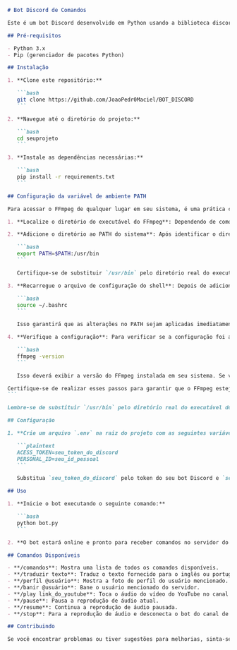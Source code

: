 ````markdown
# Bot Discord de Comandos

Este é um bot Discord desenvolvido em Python usando a biblioteca discord.py. O bot oferece vários comandos úteis para interação em um servidor do Discord.

## Pré-requisitos

- Python 3.x
- Pip (gerenciador de pacotes Python)

## Instalação

1. **Clone este repositório:**

   ```bash
   git clone https://github.com/JoaoPedr0Maciel/BOT_DISCORD
   ```

2. **Navegue até o diretório do projeto:**

   ```bash
   cd seuprojeto
   ```

3. **Instale as dependências necessárias:**

   ```bash
   pip install -r requirements.txt
   ```

## Configuração da variável de ambiente PATH

Para acessar o FFmpeg de qualquer lugar em seu sistema, é uma prática comum adicionar o diretório contendo o executável do FFmpeg ao caminho (PATH) do sistema. Isso permite que você execute o FFmpeg a partir de qualquer diretório sem precisar especificar o caminho completo para o executável.

1. **Localize o diretório do executável do FFmpeg**: Dependendo de como o FFmpeg foi instalado em seu sistema, o diretório do executável pode variar. Você pode encontrar o diretório executável usando o comando `which ffmpeg` no terminal.

2. **Adicione o diretório ao PATH do sistema**: Após identificar o diretório do executável do FFmpeg, você pode adicionar esse diretório ao PATH do sistema. Por exemplo, se o FFmpeg estiver instalado em `/usr/bin/ffmpeg`, você pode adicionar a seguinte linha ao seu arquivo `.bashrc` ou `.bash_profile`:

   ```bash
   export PATH=$PATH:/usr/bin
   ```

   Certifique-se de substituir `/usr/bin` pelo diretório real do executável do FFmpeg em seu sistema.

3. **Recarregue o arquivo de configuração do shell**: Depois de adicionar a linha ao seu arquivo de configuração do shell, recarregue o arquivo executando:

   ```bash
   source ~/.bashrc
   ```

   Isso garantirá que as alterações no PATH sejam aplicadas imediatamente.

4. **Verifique a configuração**: Para verificar se a configuração foi aplicada corretamente, você pode executar o seguinte comando no terminal:

   ```bash
   ffmpeg -version
   ```

   Isso deverá exibir a versão do FFmpeg instalada em seu sistema. Se você ver a versão do FFmpeg, significa que está instalado e configurado corretamente.

Certifique-se de realizar esses passos para garantir que o FFmpeg esteja configurado corretamente em seu sistema e acessível para uso em seu projeto.
``` 

Lembre-se de substituir `/usr/bin` pelo diretório real do executável do FFmpeg em seu sistema.

## Configuração

1. **Crie um arquivo `.env` na raiz do projeto com as seguintes variáveis:**

   ```plaintext
   ACESS_TOKEN=seu_token_do_discord
   PERSONAL_ID=seu_id_pessoal
   ```

   Substitua `seu_token_do_discord` pelo token do seu bot Discord e `seu_id_pessoal` pelo seu ID de usuário do Discord.

## Uso

1. **Inicie o bot executando o seguinte comando:**

   ```bash
   python bot.py
   ```

2. **O bot estará online e pronto para receber comandos no servidor do Discord.**

## Comandos Disponíveis

- **/comandos**: Mostra uma lista de todos os comandos disponíveis.
- **/traduzir texto**: Traduz o texto fornecido para o inglês ou português, dependendo do idioma detectado.
- **/perfil @usuário**: Mostra a foto de perfil do usuário mencionado.
- **/banir @usuário**: Bane o usuário mencionado do servidor.
- **/play link_do_youtube**: Toca o áudio do vídeo do YouTube no canal de voz do usuário.
- **/pause**: Pausa a reprodução de áudio atual.
- **/resume**: Continua a reprodução de áudio pausada.
- **/stop**: Para a reprodução de áudio e desconecta o bot do canal de voz.

## Contribuindo

Se você encontrar problemas ou tiver sugestões para melhorias, sinta-se à vontade para abrir uma [issue] ou enviar uma [pull request]

